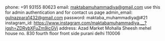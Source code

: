 phone: +91 93155 80623
email: maktabamuhammadiya@gmail.com use this for admin authentication and for contact us page
admin_email: gulnazpara1432@gmail.com
password: maktaba_muhammadiya@#21
instagram_id: https://www.instagram.com/maktabamuhammadiya.__?igsh=ZDRybXFuZm9icGVj
address: Azad Market Mohalla Sheesh mehel house no. 830 fourth floor front side purani delhi 110006